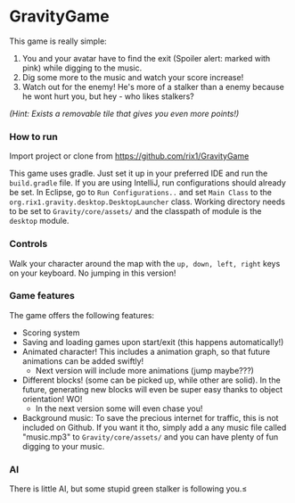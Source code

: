 # GravityGame

This game is really simple:

1. You and your avatar have to find the exit (Spoiler alert: marked with pink) while digging to the music.
2. Dig some more to the music and watch your score increase!
3. Watch out for the enemy! He's more of a stalker than a enemy because he wont hurt you, but hey - who likes stalkers? 

*(Hint: Exists a removable tile that gives you even more points!)*
 

### How to run

Import project or clone from https://github.com/rix1/GravityGame

This game uses gradle. Just set it up in your preferred IDE and run the `build.gradle` file. If you are using IntelliJ, run configurations should already be set. In Eclipse, go to `Run Configurations..` and set `Main Class` to the `org.rix1.gravity.desktop.DesktopLauncher` class. Working directory needs to be set to `Gravity/core/assets/` and the classpath of module is the `desktop` module.
 
### Controls

Walk your character around the map with the `up, down, left, right` keys on your keyboard. No jumping in this version!

### Game features

The game offers the following features:

- Scoring system
- Saving and loading games upon start/exit (this happens automatically!)
- Animated character! This includes a animation graph, so that future animations can be added swiftly!
	- Next version will include more animations (jump maybe???)
- Different blocks! (some can be picked up, while other are solid). In the future, generating new blocks will even be super easy thanks to object orientation! WO!
	- In the next version some will even chase you!
- Background music: To save the precious internet for traffic, this is not included on Github. If you want it tho, simply add a any music file called "music.mp3" to `Gravity/core/assets/` and you can have plenty of fun digging to your music.

### AI

There is little AI, but some stupid green stalker is following you.≤